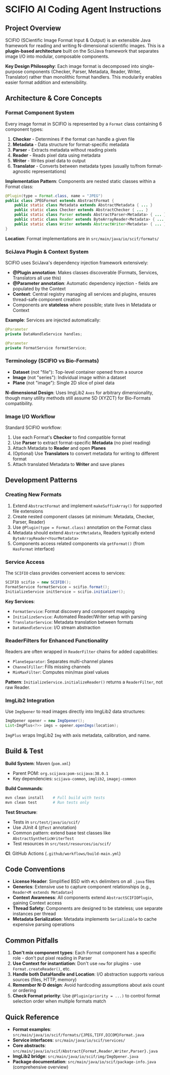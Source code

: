 # SCIFIO AI Coding Agent Instructions

## Project Overview

SCIFIO (SCientific Image Format Input & Output) is an extensible Java framework for reading and writing N-dimensional scientific images. This is a **plugin-based architecture** built on the SciJava framework that separates image I/O into modular, composable components.

**Key Design Philosophy**: Each image format is decomposed into single-purpose components (Checker, Parser, Metadata, Reader, Writer, Translator) rather than monolithic format handlers. This modularity enables easier format addition and extensibility.

## Architecture & Core Concepts

### Format Component System

Every image format in SCIFIO is represented by a `Format` class containing 6 component types:

1. **Checker** - Determines if the format can handle a given file
2. **Metadata** - Data structure for format-specific metadata
3. **Parser** - Extracts metadata without reading pixels
4. **Reader** - Reads pixel data using metadata
5. **Writer** - Writes pixel data to output
6. **Translator** - Converts between metadata types (usually to/from format-agnostic representations)

**Implementation Pattern**: Components are nested static classes within a Format class:

```java
@Plugin(type = Format.class, name = "JPEG")
public class JPEGFormat extends AbstractFormat {
    public static class Metadata extends AbstractMetadata { ... }
    public static class Checker extends AbstractChecker { ... }
    public static class Parser extends AbstractParser<Metadata> { ... }
    public static class Reader extends ByteArrayReader<Metadata> { ... }
    public static class Writer extends AbstractWriter<Metadata> { ... }
}
```

**Location**: Format implementations are in `src/main/java/io/scif/formats/`

### SciJava Plugin & Context System

SCIFIO uses SciJava's dependency injection framework extensively:

- **@Plugin annotation**: Makes classes discoverable (Formats, Services, Translators all use this)
- **@Parameter annotation**: Automatic dependency injection - fields are populated by the Context
- **Context**: Central registry managing all services and plugins, ensures thread-safe component creation
- Components are **stateless** where possible; state lives in Metadata or Context

**Example**: Services are injected automatically:
```java
@Parameter
private DataHandleService handles;

@Parameter
private FormatService formatService;
```

### Terminology (SCIFIO vs Bio-Formats)

- **Dataset** (not "file"): Top-level container opened from a source
- **Image** (not "series"): Individual image within a dataset
- **Plane** (not "image"): Single 2D slice of pixel data

**N-dimensional Design**: Uses ImgLib2 `Axes` for arbitrary dimensionality, though many utility methods still assume 5D (XYZCT) for Bio-Formats compatibility.

### Image I/O Workflow

Standard SCIFIO workflow:
1. Use each Format's **Checker** to find compatible format
2. Use **Parser** to extract format-specific **Metadata** (no pixel reading)
3. Attach Metadata to **Reader** and open **Planes**
4. (Optional) Use **Translators** to convert metadata for writing to different format
5. Attach translated Metadata to **Writer** and save planes

## Development Patterns

### Creating New Formats

1. Extend `AbstractFormat` and implement `makeSuffixArray()` for supported file extensions
2. Create nested component classes (at minimum: Metadata, Checker, Parser, Reader)
3. Use `@Plugin(type = Format.class)` annotation on the Format class
4. Metadata should extend `AbstractMetadata`, Readers typically extend `ByteArrayReader<YourMetadata>`
5. Components access related components via `getFormat()` (from `HasFormat` interface)

### Service Access

The `SCIFIO` class provides convenient access to services:
```java
SCIFIO scifio = new SCIFIO();
FormatService formatService = scifio.format();
InitializeService initService = scifio.initializer();
```

**Key Services**:
- `FormatService`: Format discovery and component mapping
- `InitializeService`: Automated Reader/Writer setup with parsing
- `TranslatorService`: Metadata translation between formats
- `DataHandleService`: I/O stream abstraction

### ReaderFilters for Enhanced Functionality

Readers are often wrapped in `ReaderFilter` chains for added capabilities:
- `PlaneSeparator`: Separates multi-channel planes
- `ChannelFiller`: Fills missing channels
- `MinMaxFilter`: Computes min/max pixel values

**Pattern**: `InitializeService.initializeReader()` returns a `ReaderFilter`, not raw Reader.

### ImgLib2 Integration

Use `ImgOpener` to read images directly into ImgLib2 data structures:
```java
ImgOpener opener = new ImgOpener();
List<ImgPlus<?>> imgs = opener.openImgs(location);
```

`ImgPlus` wraps ImgLib2 `Img` with axis metadata, calibration, and name.

## Build & Test

**Build System**: Maven (`pom.xml`)
- Parent POM: `org.scijava:pom-scijava:38.0.1`
- Key dependencies: `scijava-common`, `imglib2`, `imagej-common`

**Build Commands**:
```bash
mvn clean install    # Full build with tests
mvn clean test       # Run tests only
```

**Test Structure**:
- Tests in `src/test/java/io/scif/`
- Use JUnit 4 (`@Test` annotation)
- Common pattern: extend base test classes like `AbstractSyntheticWriterTest`
- Test resources in `src/test/resources/io/scif/`

**CI**: GitHub Actions (`.github/workflows/build-main.yml`)

## Code Conventions

- **License Header**: Simplified BSD with `#L%` delimiters on all `.java` files
- **Generics**: Extensive use to capture component relationships (e.g., `Reader<M extends Metadata>`)
- **Context Awareness**: All components extend `AbstractSCIFIOPlugin`, gaining Context access
- **Thread Safety**: Components are designed to be stateless; use separate instances per thread
- **Metadata Serialization**: Metadata implements `Serializable` to cache expensive parsing operations

## Common Pitfalls

1. **Don't mix component types**: Each Format component has a specific role - don't put pixel reading in Parser
2. **Use Context for instantiation**: Don't use `new` for plugins - use `Format.createReader()`, etc.
3. **Handle both DataHandle and Location**: I/O abstraction supports various sources (files, HTTP, memory)
4. **Remember N-D design**: Avoid hardcoding assumptions about axis count or ordering
5. **Check Format priority**: Use `@Plugin(priority = ...)` to control format selection order when multiple formats match

## Quick Reference

- **Format examples**: `src/main/java/io/scif/formats/{JPEG,TIFF,DICOM}Format.java`
- **Service interfaces**: `src/main/java/io/scif/services/`
- **Core abstracts**: `src/main/java/io/scif/Abstract{Format,Reader,Writer,Parser}.java`
- **ImgLib2 bridge**: `src/main/java/io/scif/img/ImgOpener.java`
- **Package documentation**: `src/main/java/io/scif/package-info.java` (comprehensive overview)
